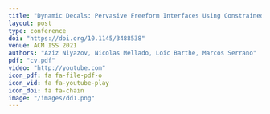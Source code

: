 ```yaml
---
title: "Dynamic Decals: Pervasive Freeform Interfaces Using Constrained Deformable Graphical Elements"
layout: post
type: conference
doi: "https://doi.org/10.1145/3488538"
venue: ACM ISS 2021
authors: "Aziz Niyazov, Nicolas Mellado, Loic Barthe, Marcos Serrano"
pdf: "cv.pdf"
video: "http://youtube.com"
icon_pdf: fa fa-file-pdf-o
icon_vid: fa fa-youtube-play
icon_doi: fa fa-chain
image: "/images/dd1.png"
---
```

